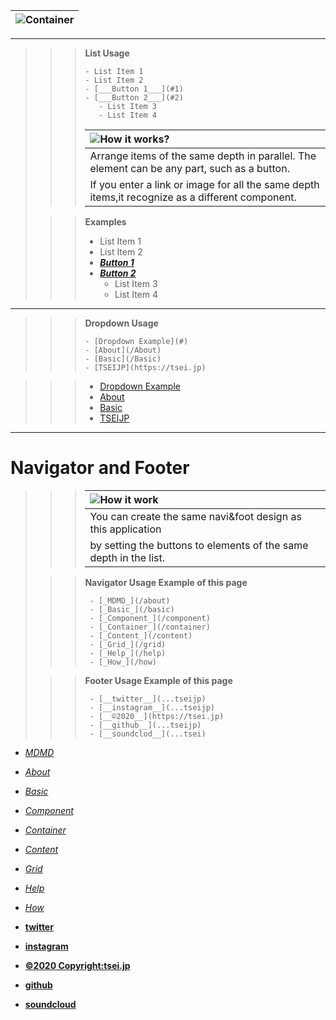 
![Container]()|  
:-:|  

***

>>>__List Usage__
>>>```
>>>- List Item 1
>>>- List Item 2
>>>- [___Button 1___](#1)
>>>- [___Button 2___](#2)
>>>    - List Item 3
>>>    - List Item 4
>>>```
>>>![How it works?]() |  
>>>:-|  
>>>Arrange items of the same depth in parallel. The element can be any part, such as a button.|  
>>>If you enter a link or image for all the same depth items,it recognize as a different component.|  
>  
>>>__Examples__
>>>- List Item 1
>>>- List Item 2
>>>- [___Button 1___](#1)
>>>- [___Button 2___](#2)
>>>    - List Item 3
>>>    - List Item 4

***

>>> __Dropdown Usage__
>>> ```
>>> - [Dropdown Example](#)
>>> - [About](/About)
>>> - [Basic](/Basic)
>>> - [TSEIJP](https://tsei.jp)
>>> ```
>

>>> - [Dropdown Example](#)
>>> - [About](/About)
>>> - [Basic](/Basic)
>>> - [TSEIJP](https://tsei.jp)

***

# Navigator and Footer
>>> ![How it work]() |  
>>> :-|  
>>> You can create the same navi&foot design as this application|  
>>> by setting the buttons to elements of the same depth in the list.|  
>
>>> __Navigator Usage Example of this page__
>>> ```
>>>  - [_MDMD_](/about)
>>>  - [_Basic_](/basic)
>>>  - [_Component_](/component)
>>>  - [_Container_](/container)
>>>  - [_Content_](/content)
>>>  - [_Grid_](/grid)
>>>  - [_Help_](/help)
>>>  - [_How_](/how)
>>> ```
>  
>>> __Footer Usage Example of this page__
>>> ```
>>>  - [__twitter__](...tseijp)
>>>  - [__instagram__](...tseijp)
>>>  - [__©2020__](https://tsei.jp)
>>>  - [__github__](...tseijp)
>>>  - [__soundclod__](...tsei)
>>> ```


- [_MDMD_](/)
- [_About_](/about)
- [_Basic_](/basic)
- [_Component_](/component)
- [_Container_](/container)
- [_Content_](/content)
- [_Grid_](/grid)
- [_Help_](/help)
- [_How_](/how)


- [__twitter__](https://twitter.com/tseijp)
- [__instagram__](https://instagram.com/tseijp)
- [__©2020 Copyright:tsei.jp__](https://tsei.jp)
- [__github__](https://github.com/tseijp)
- [__soundcloud__](https://soundcloud.com/tsei)
